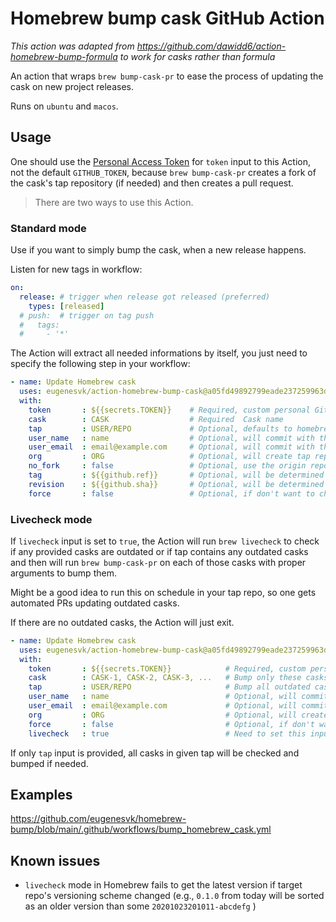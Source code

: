 # Homebrew bump cask GitHub Action

_This action was adapted from https://github.com/dawidd6/action-homebrew-bump-formula to work for casks rather than formula_

An action that wraps `brew bump-cask-pr` to ease the process of updating the cask on new project releases.

Runs on `ubuntu` and `macos`.
## Usage

One should use the [Personal Access Token](https://github.com/settings/tokens/new?scopes=public_repo,workflow) for `token` input to this Action, not the default `GITHUB_TOKEN`, because `brew bump-cask-pr` creates a fork of the cask's tap repository (if needed) and then creates a pull request.

> There are two ways to use this Action.

### Standard mode

Use if you want to simply bump the cask, when a new release happens.

Listen for new tags in workflow:

```yaml
on:
  release: # trigger when release got released (preferred)
    types: [released]
  # push:  # trigger on tag push
  #   tags:
  #     - '*'
```

The Action will extract all needed informations by itself, you just need to specify the following step in your workflow:

```yaml
- name: Update Homebrew cask
  uses: eugenesvk/action-homebrew-bump-cask@a05fd49892799eade237259963d787ba0143dab1 #3.8.5, commit to avoid security issues since tags can be changed
  with:
    token     	: ${{secrets.TOKEN}}	# Required, custom personal GitHub access token with the 'public_repo' and 'workflow' scopes
    cask      	: CASK              	# Required  Cask name
    tap       	: USER/REPO         	# Optional, defaults to homebrew/core
    user_name 	: name              	# Optional, will commit with this user name
    user_email	: email@example.com 	# Optional, will commit with this user email
    org       	: ORG               	# Optional, will create tap repo fork in organization
    no_fork   	: false             	# Optional, use the origin repository instead of forking
    tag       	: ${{github.ref}}   	# Optional, will be determined automatically
    revision  	: ${{github.sha}}   	# Optional, will be determined automatically
    force     	: false             	# Optional, if don't want to check for already open PRs
```

### Livecheck mode

If `livecheck` input is set to `true`, the Action will run `brew livecheck` to check if any provided casks are outdated or if tap contains any outdated casks and then will run `brew bump-cask-pr` on each of those casks with proper arguments to bump them.

Might be a good idea to run this on schedule in your tap repo, so one gets automated PRs updating outdated casks.

If there are no outdated casks, the Action will just exit.

```yaml
- name: Update Homebrew cask
  uses: eugenesvk/action-homebrew-bump-cask@a05fd49892799eade237259963d787ba0143dab1 #3.8.5, commit to avoid security issues since tags can be changed
  with:
    token     	: ${{secrets.TOKEN}}         	# Required, custom personal GitHub access token with only the 'public_repo' scope enabled
    cask      	: CASK-1, CASK-2, CASK-3, ...	# Bump only these casks if outdated
    tap       	: USER/REPO                  	# Bump all outdated casks in this tap
    user_name 	: name                       	# Optional, will commit with this user name
    user_email	: email@example.com          	# Optional, will commit with this user email
    org       	: ORG                        	# Optional, will create tap repo fork in organization
    force     	: false                      	# Optional, if don't want to check for already open PRs
    livecheck 	: true                       	# Need to set this input if want to use `brew livecheck`
```

If only `tap` input is provided, all casks in given tap will be checked and bumped if needed.

## Examples
https://github.com/eugenesvk/homebrew-bump/blob/main/.github/workflows/bump_homebrew_cask.yml

## Known issues

- `livecheck` mode in Homebrew fails to get the latest version if target repo's versioning scheme changed (e.g., `0.1.0` from today will be sorted as an older version than some `20201023201011-abcdefg` )
